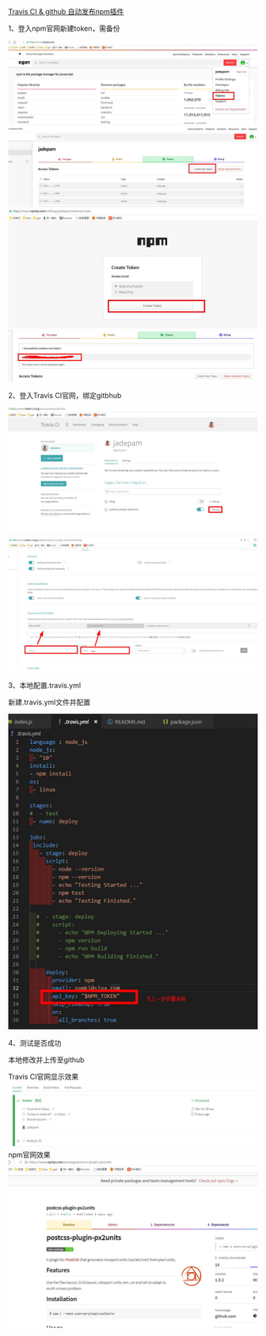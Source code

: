 [Travis CI & github 自动发布npm插件](/static/TravisCI.MD)

1、登入npm官网新建token，需备份

![1](/static/vscode/1.jpg)
![1](/static/vscode/2.jpg)
![1](/static/vscode/3.jpg)
![1](/static/vscode/4.jpg)

2、登入Travis CI官网，绑定gitbhub

![1](/static/vscode/5.jpg)


![1](/static/vscode/6.jpg)

3、本地配置.travis.yml

新建.travis.yml文件并配置

![1](/static/vscode/7.jpg)

4、测试是否成功

本地修改并上传至github

Travis CI官网显示效果
![1](/static/vscode/8.jpg)
npm官网效果
![1](/static/vscode/9.jpg)